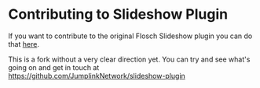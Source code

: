 # Contributing to Slideshow Plugin

If you want to contribute to the original Flosch Slideshow plugin you can do that [here](https://github.com/flo-sch/slideshow-plugin).

This is a fork without a very clear direction yet. You can try and see what's going on and get in touch at https://github.com/JumplinkNetwork/slideshow-plugin